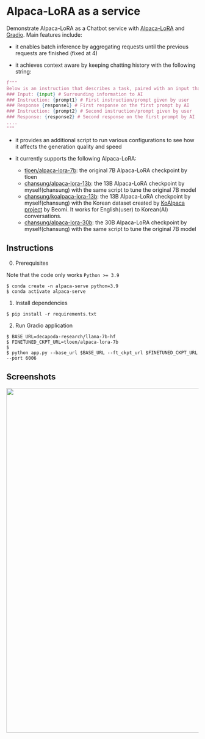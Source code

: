# Alpaca-LoRA as a service

Demonstrate Alpaca-LoRA as a Chatbot service with [Alpaca-LoRA](https://github.com/tloen/alpaca-lora) and [Gradio](https://gradio.app/). Main features include:
- it enables batch inference by aggregating requests until the previous requests are finished (fixed at 4)

- it achieves context aware by keeping chatting history with the following string:

```python
f"""
Below is an instruction that describes a task, paired with an input that provides further context. Write a response that appropriately completes the request.
### Input: {input} # Surrounding information to AI
### Instruction: {prompt1} # First instruction/prompt given by user
### Response {response1} # First response on the first prompt by AI
### Instruction: {prompt2} # Second instruction/prompt given by user
### Response: {response2} # Second response on the first prompt by AI
....
"""
```

- it provides an additional script to run various configurations to see how it affects the generation quality and speed

- it currently supports the following Alpaca-LoRA:
  - [tloen/alpaca-lora-7b](https://huggingface.co/tloen/alpaca-lora-7b): the original 7B Alpaca-LoRA checkpoint by tloen
  - [chansung/alpaca-lora-13b](https://huggingface.co/chansung/alpaca-lora-13b): the 13B Alpaca-LoRA checkpoint by myself(chansung) with the same script to tune the original 7B model
  - [chansung/koalpaca-lora-13b](https://huggingface.co/chansung/koalpaca-lora-13b): the 13B Alpaca-LoRA checkpoint by myself(chansung) with the Korean dataset created by [KoAlpaca project](https://github.com/Beomi/KoAlpaca) by Beomi. It works for English(user) to Korean(AI) conversations.
  - [chansung/alpaca-lora-30b](https://huggingface.co/chansung/alpaca-lora-30b): the 30B Alpaca-LoRA checkpoint by myself(chansung) with the same script to tune the original 7B model

## Instructions

0. Prerequisites

Note that the code only works `Python >= 3.9`

```shell
$ conda create -n alpaca-serve python=3.9
$ conda activate alpaca-serve
```

1. Install dependencies
```shell
$ pip install -r requirements.txt
```

2. Run Gradio application
```shell
$ BASE_URL=decapoda-research/llama-7b-hf
$ FINETUNED_CKPT_URL=tloen/alpaca-lora-7b
$
$ python app.py --base_url $BASE_URL --ft_ckpt_url $FINETUNED_CKPT_URL --port 6006
```

## Screenshots

<p align="center">
  <img height="900px" src="https://i.ibb.co/VQqfFv4/2023-03-17-2-19-32.png" />
</p>
